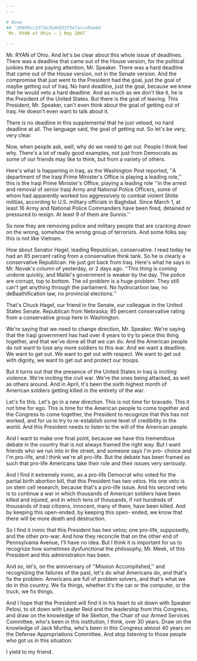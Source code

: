 ```yaml
---
---

# None
## `39699cc3373e3b46033f347acca9aeb6`
`Mr. RYAN of Ohio — 1 May 2007`

---
```



Mr. RYAN of Ohio. And let's be clear about this whole issue of 
deadlines. There was a deadline that came out of the House version, for 
the political junkies that are paying attention, Mr. Speaker. There was 
a hard deadline that came out of the House version, not in the Senate 
version. And the compromise that just went to the President had the 
goal, just the goal of maybe getting out of Iraq. No hard deadline, 
just the goal, because we knew that he would veto a hard deadline. And 
as much as we don't like it, he is the President of the United States. 
But there is the goal of leaving. This President, Mr. Speaker, can't 
even think about the goal of getting out of Iraq. He doesn't even want 
to talk about it.

There is no deadline in this supplemental that he just vetoed, no 
hard deadline at all. The language said, the goal of getting out. So 
let's be very, very clear.

Now, when people ask, well, why do we need to get out. People I think 
feel why. There's a lot of really good examples, not just from 
Democrats as some of our friends may like to think, but from a variety 
of others.



Here's what is happening in Iraq, as the Washington Post reported, 
''A department of the Iraqi Prime Minister's Office is playing a 
leading role,'' this is the Iraqi Prime Minister's Office, playing a 
leading role ''in the arrest and removal of senior Iraqi Army and 
National Police Officers, some of whom had apparently worked too 
aggressively to combat violent Shiite militias, according to U.S. 
military officials in Baghdad. Since March 1, at least 16 Army and 
National Police Commanders have been fired, detained or pressured to 
resign. At least 9 of them are Sunnis.''

So now they are removing police and military people that are cracking 
down on the wrong, somehow the wrong group of terrorists. And some 
folks say this is not like Vietnam.

How about Senator Hagel, leading Republican, conservative. I read 
today he had an 85 percent rating from a conservative think tank. So he 
is clearly a conservative Republican. He just got back from Iraq. 
Here's what he says in Mr. Novak's column of yesterday, or 2 days ago. 
''This thing is coming undone quickly, and Maliki's government is 
weaker by the day. The police are corrupt, top to bottom. The oil 
problem is a huge problem. They still can't get anything through the 
parliament. No hydrocarbon law, no deBaathification law, no provincial 
elections.''

That's Chuck Hagel, our friend in the Senate, our colleague in the 
United States Senate. Republican from Nebraska; 85 percent conservative 
rating from a conservative group here in Washington.

We're saying that we need to change direction, Mr. Speaker. We're 
saying that the Iraqi government has had over 4 years to try to piece 
this thing together, and that we've done all that we can do. And the 
American people do not want to lose any more soldiers to this war. And 
we want a deadline. We want to get out. We want to get out with 
respect. We want to get out with dignity, we want to get out and 
protect our troops.

But it turns out that the presence of the United States in Iraq is 
inciting violence. We're inciting the civil war. We're the ones being 
attacked, as well as others around. And in April, it's been the sixth 
highest month of American soldiers getting killed in the entirety of 
the war.

Let's fix this. Let's go in a new direction. This is not time for 
bravado. This it not time for ego. This is time for the American people 
to come together and the Congress to come together, the President to 
recognize that this has not worked, and for us to try to re-establish 
some level of credibility in the world. And this President needs to 
listen to the will of the American people.

And I want to make one final point, because we have this tremendous 
debate in the country that is not always framed the right way. But I 
want friends who we run into in the street, and someone says I'm pro-
choice and I'm pro-life, and I think we're all pro-life. But the debate 
has been framed as such that pro-life Americans take their role and 
their issues very seriously.

And I find it extremely ironic, as a pro-life Democrat who voted for 
the partial birth abortion bill, that this President has two vetos. His 
one veto is on stem cell research, because that's a pro-life issue. And 
his second veto is to continue a war in which thousands of American 
soldiers have been killed and injured, and in which tens of thousands, 
if not hundreds of thousands of Iraqi citizens, innocent, many of them, 
have been killed. And by keeping this open-ended, by keeping this open-
ended, we know that there will be more death and destruction.

So I find it ironic that this President has two vetos; one pro-life, 
supposedly, and the other pro-war. And how they reconcile that on the 
other end of Pennsylvania Avenue, I'll have no idea. But I think it is 
important for us to recognize how sometimes dysfunctional the 
philosophy, Mr. Meek, of this President and this administration has 
been.

And so, let's, on the anniversary of ''Mission Accomplished,'' and 
recognizing the failures of the past, let's do what Americans do, and 
that's fix the problem. Americans are full of problem solvers, and 
that's what we do in this country. We fix things, whether it's the car 
or the computer, or the truck, we fix things.

And I hope that the President will find it in his heart to sit down 
with Speaker Pelosi, to sit down with Leader Reid and the leadership 
from this Congress, and draw on the knowledge of Ike Skelton, the Chair 
of our Armed Services Committee, who's been in this institution, I 
think, over 30 years. Draw on the knowledge of Jack Murtha, who's been 
in this Congress almost 40 years on the Defense Appropriations 
Committee. And stop listening to those people who got us in this 
situation.

I yield to my friend.